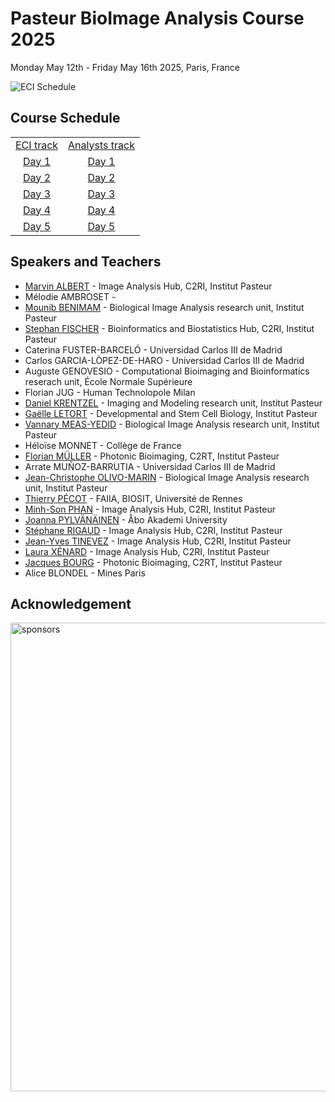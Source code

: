 # Pasteur BioImage Analysis Course 2025

Monday May 12th - Friday May 16th 2025, Paris, France

<td align="center">
<img src="https://github.com/user-attachments/assets/5229b65c-0c75-4564-900f-83cb28fc32fb" alt="ECI Schedule">
<br>
</td>

## Course Schedule

<table>
  </tr>
    <tr>
    <td align="center">
          <a href="ECI/ECI_track.md">ECI track</a>
    </td>
    <td align="center">
          <a href="Analyst/Analyst_track.md">Analysts track</a>
    </td>
  </tr>
    <tr>
    <td align="center">
      <a href="ECI/Day1.md">Day 1</a>
    </td>
    <td align="center">
      <a href="Analyst/Day1.md">Day 1</a>
    </td>
  </tr>
    </tr>
    <tr>
    <td align="center">
      <a href="ECI/Day2.md">Day 2</a>
    </td>
    <td align="center">
      <a href="Analyst/Day2.md">Day 2</a>
    </td>
  </tr>
    </tr>
    <tr>
    <td align="center">
      <a href="ECI/Day3.md">Day 3</a>
    </td>
    <td align="center">
      <a href="Analyst/Day3.md">Day 3</a>
    </td>
  </tr>
    </tr>
    <tr>
    <td align="center">
      <a href="ECI/Day4.md">Day 4</a>
    </td>
    <td align="center">
      <a href="Analyst/Day4.md">Day 4</a>
    </td>
  </tr>
    </tr>
    <tr>
    <td align="center">
      <a href="ECI/Day5.md">Day 5</a>
    </td>
    <td align="center">
      <a href="Analyst/Day5.md">Day 5</a>
    </td>
  </tr>
</table>

## Speakers and Teachers


- [Marvin ALBERT](https://research.pasteur.fr/en/member/marvin-albert/) - Image Analysis Hub, C2RI, Institut Pasteur
- Mélodie AMBROSET -
- [Mounib BENIMAM](https://research.pasteur.fr/en/member/mounib-mohamed-benimam/) - Biological Image Analysis research unit, Institut Pasteur
- [Stephan FISCHER](https://research.pasteur.fr/en/member/stephan-fischer/) - Bioinformatics and Biostatistics Hub, C2RI, Institut Pasteur
- Caterina FUSTER-BARCELÓ - Universidad Carlos III de Madrid
- Carlos GARCIA-LÒPEZ-DE-HARO - Universidad Carlos III de Madrid
- Auguste GENOVESIO - Computational Bioimaging and Bioinformatics reserach unit, École Normale Supérieure
- Florian JUG - Human Technolopole Milan
- [Daniel KRENTZEL](https://research.pasteur.fr/en/member/daniel-krentzel/) - Imaging and Modeling research unit, Institut Pasteur
- [Gaëlle LETORT](https://research.pasteur.fr/en/member/gaelle-letort/) - Developmental and Stem Cell Biology, Institut Pasteur
- [Vannary MEAS-YEDID](https://research.pasteur.fr/en/member/vannary-meas-yedid/) - Biological Image Analysis research unit, Institut Pasteur
- Héloïse MONNET - Collège de France
- [Florian MÜLLER](https://research.pasteur.fr/en/member/florian-muller/) - Photonic Bioimaging, C2RT, Institut Pasteur
- Arrate MUÑOZ-BARRUTIA - Universidad Carlos III de Madrid
- [Jean-Christophe OLIVO-MARIN](https://research.pasteur.fr/en/member/jean-christophe-olivo-marin/) - Biological Image Analysis research unit, Institut Pasteur
- [Thierry PÉCOT](https://biosit.univ-rennes.fr/ressources/faiia-centre-dintelligence-artificielle-et-danalyse-dimages-plateforme-de-biosit) - FAIIA, BIOSIT, Université de Rennes
- [Minh-Son PHAN](https://research.pasteur.fr/en/member/minh-son-phan/) - Image Analysis Hub, C2RI, Institut Pasteur
- [Joanna PYLVÄNÄINEN](https://cellmig.org/lab-members/) - Åbo Akademi University
- [Stéphane RIGAUD](https://research.pasteur.fr/en/member/stephane-rigaud/) - Image Analysis Hub, C2RI, Institut Pasteur
- [Jean-Yves TINEVEZ](https://research.pasteur.fr/en/member/jean-yves-tinevez/) - Image Analysis Hub, C2RI, Institut Pasteur
- [Laura XÉNARD](https://research.pasteur.fr/en/member/laura-xenard/) - Image Analysis Hub, C2RI, Institut Pasteur
- [Jacques BOURG](https://research.pasteur.fr/en/member/jacques-bourg/) - Photonic Bioimaging, C2RT, Institut Pasteur
- Alice BLONDEL - Mines Paris

## Acknowledgement

<img src="https://mype.konosys.com/konosys/CATProduit/Logos%20Neubias%2024-25.PNG" alt="sponsors" width="750">
